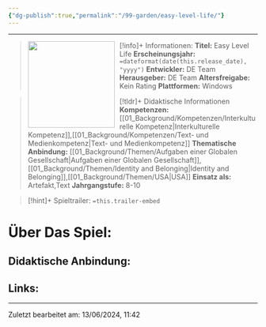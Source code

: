 ```yaml
---
{"dg-publish":true,"permalink":"/99-garden/easy-level-life/"}
---
```


---
>[!info]+ Informationen:
><img src="https://img.itch.zone/aW1hZ2UvNzU0NDYvMzQ5NjA5LmdpZg==/794x1000/2QcqJx.gif" style="float:left;height:175px;padding-right:10px">**Titel:** Easy Level Life
>**Erscheinungsjahr:** `=dateformat(date(this.release_date), "yyyy")`
>**Entwickler:** DE Team
>**Herausgeber:** DE Team
>**Altersfreigabe:** Kein Rating
>**Plattformen:** Windows

>[!tldr]+ Didaktische Informationen
>**Kompetenzen:** [[01_Background/Kompetenzen/Interkulturelle Kompetenz\|Interkulturelle Kompetenz]],[[01_Background/Kompetenzen/Text- und Medienkompetenz\|Text- und Medienkompetenz]]
>**Thematische Anbindung:** [[01_Background/Themen/Aufgaben einer Globalen Gesellschaft\|Aufgaben einer Globalen Gesellschaft]],[[01_Background/Themen/Identity and Belonging\|Identity and Belonging]],[[01_Background/Themen/USA\|USA]]
>**Einsatz als:** Artefakt,Text
>**Jahrgangstufe:** 8-10

>[!hint]+ Spieltrailer:
>`=this.trailer-embed`


# Über Das Spiel:

## Didaktische Anbindung:

## Links:

---
Zuletzt bearbeitet am: 13/06/2024, 11:42